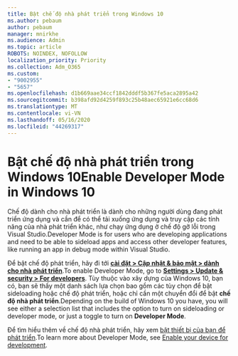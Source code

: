 ```yaml
---
title: Bật chế độ nhà phát triển trong Windows 10
ms.author: pebaum
author: pebaum
manager: mnirkhe
ms.audience: Admin
ms.topic: article
ROBOTS: NOINDEX, NOFOLLOW
localization_priority: Priority
ms.collection: Adm_O365
ms.custom:
- "9002955"
- "5657"
ms.openlocfilehash: d1b669aae34ccf1842dddf5b367fe5aca2895a42
ms.sourcegitcommit: b398afd92d4259f893c25b48aec65921e6cc68d6
ms.translationtype: MT
ms.contentlocale: vi-VN
ms.lasthandoff: 05/16/2020
ms.locfileid: "44269317"
---
```

# <a name="enable-developer-mode-in-windows-10"></a><span data-ttu-id="05347-102">Bật chế độ nhà phát triển trong Windows 10</span><span class="sxs-lookup"><span data-stu-id="05347-102">Enable Developer Mode in Windows 10</span></span>

<span data-ttu-id="05347-103">Chế độ dành cho nhà phát triển là dành cho những người dùng đang phát triển ứng dụng và cần để có thể tải xuống ứng dụng và truy cập các tính năng của nhà phát triển khác, như chạy ứng dụng ở chế độ gỡ lỗi trong Visual Studio.</span><span class="sxs-lookup"><span data-stu-id="05347-103">Developer Mode is for users who are developing applications and need to be able to sideload apps and access other developer features, like running an app in debug mode within Visual Studio.</span></span>

<span data-ttu-id="05347-104">Để bật chế độ phát triển, hãy đi tới **[cài đặt > Cập nhật & bảo mật > dành cho nhà phát triển](ms-settings:developers?activationSource=GetHelp)**.</span><span class="sxs-lookup"><span data-stu-id="05347-104">To enable Developer Mode, go to **[Settings > Update & security > For developers](ms-settings:developers?activationSource=GetHelp)**.</span></span> <span data-ttu-id="05347-105">Tùy thuộc vào xây dựng của Windows 10, bạn có, bạn sẽ thấy một danh sách lựa chọn bao gồm các tùy chọn để bật sideloading hoặc chế độ phát triển, hoặc chỉ cần một chuyển đổi để bật **chế độ nhà phát triển**.</span><span class="sxs-lookup"><span data-stu-id="05347-105">Depending on the build of Windows 10 you have, you will see either a selection list that includes the option to turn on sideloading or developer mode, or just a toggle to turn on **Developer Mode**.</span></span>

<span data-ttu-id="05347-106">Để tìm hiểu thêm về chế độ nhà phát triển, hãy xem [bật thiết bị của bạn để phát triển](https://docs.microsoft.com/windows/uwp/get-started/enable-your-device-for-development).</span><span class="sxs-lookup"><span data-stu-id="05347-106">To learn more about Developer Mode, see [Enable your device for development](https://docs.microsoft.com/windows/uwp/get-started/enable-your-device-for-development).</span></span>
